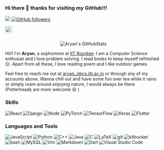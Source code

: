 ### Hi there 👋 thanks for visiting my GitHub!!!

![](https://visitor-badge.glitch.me/badge?page_id=ARYANJAIN2001.ARYANJAIN2001)
[![GitHub followers](https://img.shields.io/github/followers/ARYANJAIN2001.svg?style=social&label=Follow)](https://github.com/ARYANJAIN2001?tab=followers)


<a href="www.linkedin.com/in/ARYANJAIN2001/">
    <img align="left" alt="Aryan's LinkedIn" width="22px" src="https://cdn.jsdelivr.net/npm/simple-icons@v3/icons/linkedin.svg" />
</a>



<br/>
<br/>

<p align="center"> 
        <img src="https://github-readme-stats.vercel.app/api?username=ARYANJAIN2001&show_icons=true&theme=nightowl" alt="Aryan's GitHubStats" />
</p>

Hii!! I'm **Aryan**, a sophomore at [IIT Roorkee](https://iitr.ac.in/). I am a Computer Science enthusiat and I love problem solving. I read books to keep myself refreshed :wink:. Apart from all these, I love reading poem and I like outdoor games. 

Feel free to reach me out at aryan_j@cs.iitr.ac.in or through any of my accounts above. Wanna chill out and have some fun over tea while it rains or simply roam around enjoying nature, I would always be there (Potterheads are more welcome :stuck_out_tongue_winking_eye: ) 


### Skills
<p>
    <img alt="React" src="https://img.shields.io/badge/react%20-%2320232a.svg?&style=flat-square&logo=react&logoColor=%2361DAFB" />
    <img alt="Django" src="https://img.shields.io/badge/django-%23092E20.svg?&style=flat-square&logo=django&logoColor=white"/>
    <img alt="Node" src="https://img.shields.io/badge/node.js%20-%2343853D.svg?&style=flat-square&logo=node.js&logoColor=white" />
    <img alt="PyTorch" src="https://img.shields.io/badge/PyTorch-%23EE4C2C.svg?&style=flat-square&logo=PyTorch&logoColor=white" />
    <img alt="TensorFlow" src="https://img.shields.io/badge/TensorFlow-%23FF6F00.svg?&style=flat-square&logo=TensorFlow&logoColor=white" />
    <img alt="Keras" src="https://img.shields.io/badge/Keras-%23D00000.svg?&style=flat-square&logo=Keras&logoColor=white"/>
    <img alt="Flutter" src="https://img.shields.io/badge/Flutter%20-%2302569B.svg?&style=flat-square&logo=Flutter&logoColor=white" />
</p> 

### Languages and Tools
<p>
    <img alt="JavaScript" src="https://img.shields.io/badge/-JavaScript-F0DB4F?style=flat-square&logo=javascript&logoColor=black" />
    <img alt="Python" src="https://img.shields.io/badge/-Python-306998?style=flat-square&logo=python&logoColor=white" />
    <img alt="C++" src="https://img.shields.io/badge/-C++-00549D?style=flat-square&logo=c%2B%2B&logoColor=white" />
    <img alt="Java" src="https://img.shields.io/badge/-Java-333333?style=flat-square&logo=java&logoColor=white" />
    <img alt="C" src="https://img.shields.io/badge/c-%2300599C.svg?&style=flat-square&logo=c&logoColor=white"/>
    <img alt="LaTeX" src="https://img.shields.io/badge/latex-%23008080.svg?&style=flat-square&logo=latex&logoColor=white"/>
    <img alt="git" src="https://img.shields.io/badge/-Git-F05032?style=flat-square&logo=git&logoColor=white" />
    <img alt="bitbucket" src="https://img.shields.io/badge/bitbucket%20-%230047B3.svg?&style=flat-square&logo=bitbucket&logoColor=white" />
    <img alt="bash" src="https://img.shields.io/badge/-bash-000000?style=flat-square&logo=bash&logoColor=white" />
    <img alt="MySQL" src="https://img.shields.io/badge/-MySQL-F1C40F?style=flat-square&logo=mysql&logoColor=black" />
    <img alt="Vim" src="https://img.shields.io/badge/-Vim-2ECC71?style=flat-square&logo=vim&logoColor=white" />     
    <img alt="Markdown" src="https://img.shields.io/badge/markdown-%23000000.svg?&style=flat-square&logo=markdown&logoColor=white"/>
    <img alt="Dart" src="https://img.shields.io/badge/dart-%230175C2.svg?&style=flat-square&logo=dart&logoColor=white" />
    <img alt="Visual Studio Code" src="https://img.shields.io/badge/VisualStudioCode-0078d7.svg?&style=flat-square&logo=visual-studio-code&logoColor=white"/>

    
</p>


